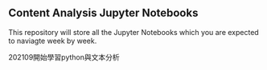 ## Content Analysis Jupyter Notebooks

This repository will store all the Jupyter Notebooks which you are expected to naviagte week by week.

202109開始學習python與文本分析

